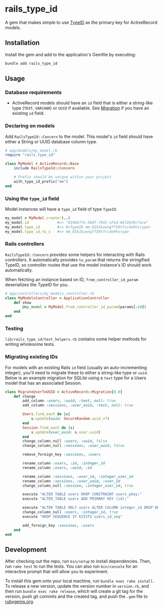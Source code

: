 # rails_type_id

A gem that makes simple to use [TypeID](https://github.com/broothie/typeid-ruby) as the primary key for ActiveRecord models.

## Installation

Install the gem and add to the application's Gemfile by executing:

```bash
bundle add rails_type_id
```

## Usage

### Database requirements

- ActiveRecord models should have an `id` field that is either a string-like type (`TEXT`, `VARCHAR`) or `UUID` if 
  available. See [Migration](#migrating-existing-ids) if you have an existing `id` field.

### Declaring on models
Add `RailsTypeId::Concern` to the model. This model's `id` field should have either a String or UUID database column type.

```ruby
# app/models/my_model.rb
require "rails_type_id"

class MyModel < ActiveRecord::Base
    include RailsTypeId::Concern

    # Prefix should be unique within your project
    with_type_id_prefix("mm")
end
```

### Using the `type_id` field

Model instances will have a `type_id` field of type `TypeID`.

```ruby
my_model = MyModel.create!(..)
my_model.id             #=> "019867fe-560f-7941-a7ed-8472639c7ace"
my_model.type_id        #=> #<TypeID mm_01k1kzwngff50tfvc4e9hsrype>
my_model.type_id.to_s   #=> mm_01k1kzwngff50tfvc4e9hsrype
```

### Rails controllers

`RailsTypeId::Concern` provides some helpers for interacting with Rails controllers.
It automatically provides `to_param` that returns the stringified TypeID, so controller routes
that use the model instance's ID should work automatically.

When fetching an instance based on ID, `from_controller_id_param` deserializes the TypeID for you.

```ruby
# app/controllers/my_models_controller.rb
class MyModelsController < ApplicationController
    def show
        @my_model = MyModel.from_controller_id_param(params[:id])
    end
end
```

### Testing

`lib/rails_type_id/test_helpers.rb` contains some helper methods for writing wholesome tests.

### Migrating existing IDs

For models with an existing Rails `id` field (usually an auto-incrementing integer), you'll need to
migrate these to either a string-like type or `uuid`. Below is an example migration for SQLite
using a `text` type for a Users model that has an associated Session.

```ruby
class MigrateUserToUUID < ActiveRecord::Migration[8.0]
    def change
        add_column :users, :uuid, :text, null: true
        add_column :sessions, :user_uuid, :text, null: true

        Users.find_each do |u|
            u.update(uuid: SecureRandom.uuid_v7)
        end
        Session.find_each do |s|
            s.update(user_uuid: s.user.uuid)
        end
        change_column_null :users, :uuid, false
        change_column_null :sessions, :user_uuid, false

        remove_foreign_key :sessions, :users

        rename_column :users, :id, :integer_id
        rename_column :users, :uuid, :id

        rename_column :sessions, :user_id, :integer_user_id
        rename_column :sessions, :user_uuid, :user_id
        change_column_null :session, :integer_user_id, true

        execute "ALTER TABLE users DROP CONSTRAINT users_pkey;"
        execute "ALTER_TABLE users ADD PRIMARY KEY (id);"

        execute "ALTER TABLE ONLY users ALTER COLUMN integer_id DROP DEFAULT"
        change_column_null :users, :integer_id, true
        execute "DROP SEQUENCE IF EXISTS users_id_seq"

        add_foreign_key :sessions, :users
    end
end
```


## Development

After checking out the repo, run `bin/setup` to install dependencies. Then, run `rake test` to run the tests. You can also run `bin/console` for an interactive prompt that will allow you to experiment.

To install this gem onto your local machine, run `bundle exec rake install`. To release a new version, update the version number in `version.rb`, and then run `bundle exec rake release`, which will create a git tag for the version, push git commits and the created tag, and push the `.gem` file to [rubygems.org](https://rubygems.org).


